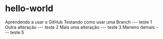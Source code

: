 # hello-world
Aprendendo a usar o GitHub
Testando como usar uma Branch --- teste 1
Outra alteração --- teste 2
Mais uma alteração --- teste 3
Maneiro demais --- teste 5
